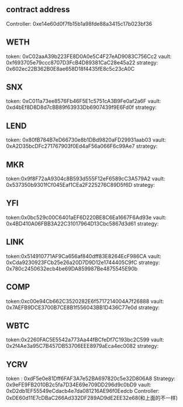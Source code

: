 ## contract address

Controller: 0xe14e60d0f7fb15b1a98fde88a3415c17b023bf36

## WETH

token: 0xC02aaA39b223FE8D0A0e5C4F27eAD9083C756Cc2
vault: 0xf693705e79ccc8707D3FcB4D89381CaC28e45a22
strategy: 0x602ec22B362B0E8ae658D18f4435fE8c5c23cA0C

## SNX

token: 0xC011a73ee8576Fb46F5E1c5751cA3B9Fe0af2a6F
vault: 0xd4bEf8D8D8d7cBB89f63933Db6907439f9E6Fd0f
strategy:

## LEND

token: 0x80fB784B7eD66730e8b1DBd9820aFD29931aab03
vault: 0xA2D35bcDFc271767903f0Ed4aF56a066F6c99Ae7
strategy:

## MKR 

token:0x9f8F72aA9304c8B593d555F12eF6589cC3A579A2
vault: 0x537350b9301fCf045Eaf1CEa2F225276C89D5f6D
strategy:

## YFI

token:0x0bc529c00C6401aEF6D220BE8C6Ea1667F6Ad93e
vault: 0x4BD410A06FBB3A22C31017964D13Cbc5867d3d61
strategy:

## LINK

token:0x514910771AF9Ca656af840dff83E8264EcF986CA
vault: 0xCda9230923FCb25e26a20D7D9D12e1744405C9fC
strategy: 0x780c2450632ecb4be69DA859987Be4875545E90b

## COMP

token:0xc00e94Cb662C3520282E6f5717214004A7f26888
vault: 0x7AEFB9DCE3700B7CE8B1f556043BB1D436C77e0d
strategy:

## WBTC

token:0x2260FAC5E5542a773Aa44fBCfeDf7C193bc2C599
vault: 0x2f4Ae3a95C7B457DB53706EEE8979aEca4ec0082
strategy:



## YCRV

token : 0xdF5e0e81Dff6FAF3A7e52BA697820c5e32D806A8
Strategy: 0x9eFE9FB2010B2c5fa7D34E69e709DD296d9c0bD9
vault:  0xD2db1EF55549eCdacb4e7da081216AE96f0Eedcb
Controller: 0xDE60d11E7cDBaC266Ad332DF289AD9dE2EE32e68(和上面的不一样)

